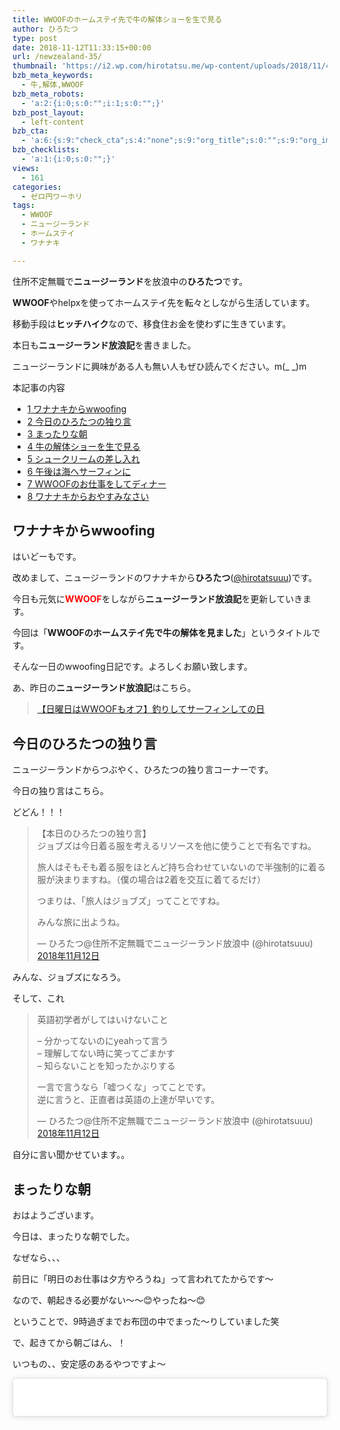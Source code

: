 ```yaml
---
title: WWOOFのホームステイ先で牛の解体ショーを生で見る
author: ひろたつ
type: post
date: 2018-11-12T11:33:15+00:00
url: /newzealand-35/
thumbnail: 'https://i2.wp.com/hirotatsu.me/wp-content/uploads/2018/11/48f9a1d960306012b3f81628e770e2b0.png?fit=304%2C171&ssl=1'
bzb_meta_keywords:
  - 牛,解体,WWOOF
bzb_meta_robots:
  - 'a:2:{i:0;s:0:"";i:1;s:0:"";}'
bzb_post_layout:
  - left-content
bzb_cta:
  - 'a:6:{s:9:"check_cta";s:4:"none";s:9:"org_title";s:0:"";s:9:"org_image";s:0:"";s:11:"org_content";s:0:"";s:15:"org_button_text";s:0:"";s:14:"org_button_url";s:0:"";}'
bzb_checklists:
  - 'a:1:{i:0;s:0:"";}'
views:
  - 161
categories:
  - ゼロ円ワーホリ
tags:
  - WWOOF
  - ニュージーランド
  - ホームステイ
  - ワナナキ

---
```

住所不定無職で**ニュージーランド**を放浪中の**ひろたつ**です。
  
**WWOOF**やhelpxを使ってホームステイ先を転々としながら生活しています。
  
移動手段は**ヒッチハイク**なので、移食住お金を使わずに生きています。
  
本日も**ニュージーランド放浪記**を書きました。
  
ニュージーランドに興味がある人も無い人もぜひ読んでください。m(_ _)m

<!--more-->

<div id="toc_container" class="toc_transparent no_bullets">
  <p class="toc_title">
    本記事の内容
  </p>
  
  <ul class="toc_list">
    <li>
      <a href="#wwoofing"><span class="toc_number toc_depth_1">1</span> ワナナキからwwoofing</a>
    </li>
    <li>
      <a href="#i"><span class="toc_number toc_depth_1">2</span> 今日のひろたつの独り言</a>
    </li>
    <li>
      <a href="#i-2"><span class="toc_number toc_depth_1">3</span> まったりな朝</a>
    </li>
    <li>
      <a href="#i-3"><span class="toc_number toc_depth_1">4</span> 牛の解体ショーを生で見る</a>
    </li>
    <li>
      <a href="#i-4"><span class="toc_number toc_depth_1">5</span> シュークリームの差し入れ</a>
    </li>
    <li>
      <a href="#i-5"><span class="toc_number toc_depth_1">6</span> 午後は海へサーフィンに</a>
    </li>
    <li>
      <a href="#WWOOF"><span class="toc_number toc_depth_1">7</span> WWOOFのお仕事をしてディナー</a>
    </li>
    <li>
      <a href="#i-6"><span class="toc_number toc_depth_1">8</span> ワナナキからおやすみなさい</a>
    </li>
  </ul>
</div>

## <span id="wwoofing">ワナナキからwwoofing</span>

はいどーもです。
  
改めまして、ニュージーランドのワナナキから**ひろたつ**</a>(<a href="https://twitter.com/hirotatsuuu" rel="noopener" target="_blank">@hirotatsuuu</a>)です。
  
今日も元気に<span style="color: red; font-weight: bold;">WWOOF</span>をしながら**ニュージーランド放浪記**を更新していきます。

今回は「**WWOOFのホームステイ先で牛の解体を見ました**」というタイトルです。

そんな一日のwwoofing日記です。よろしくお願い致します。

あ、昨日の**ニュージーランド放浪記**はこちら。

<blockquote class="wp-embedded-content" data-secret="HTVXQek6ZF">
  <p>
    <a href="https://hirotatsu.me/newzealand-34/">【日曜日はWWOOFもオフ】釣りしてサーフィンしての日</a>
  </p>
</blockquote>

<iframe class="wp-embedded-content" sandbox="allow-scripts" security="restricted" style="position: absolute; clip: rect(1px, 1px, 1px, 1px);" src="https://hirotatsu.me/newzealand-34/embed/#?secret=HTVXQek6ZF" data-secret="HTVXQek6ZF" width="500" height="282" title="&#8220;【日曜日はWWOOFもオフ】釣りしてサーフィンしての日&#8221; &#8212; 世界のひろたつから" frameborder="0" marginwidth="0" marginheight="0" scrolling="no"></iframe>

## <span id="i">今日のひろたつの独り言</span>

ニュージーランドからつぶやく、ひろたつの独り言コーナーです。

今日の独り言はこちら。

どどん！！！

<blockquote class="twitter-tweet" data-lang="ja">
  <p lang="ja" dir="ltr">
    【本日のひろたつの独り言】<br />ジョブズは今日着る服を考えるリソースを他に使うことで有名ですね。
  </p>
  
  <p>
    旅人はそもそも着る服をほとんど持ち合わせていないので半強制的に着る服が決まりますね。（僕の場合は2着を交互に着てるだけ）
  </p>
  
  <p>
    つまりは、「旅人はジョブズ」ってことですね。
  </p>
  
  <p>
    みんな旅に出ようね。
  </p>
  
  <p>
    &mdash; ひろたつ@住所不定無職でニュージーランド放浪中 (@hirotatsuuu) <a href="https://twitter.com/hirotatsuuu/status/1061782778889392129?ref_src=twsrc%5Etfw">2018年11月12日</a>
  </p>
</blockquote>



みんな、ジョブズになろう。

そして、これ

<blockquote class="twitter-tweet" data-lang="ja">
  <p lang="ja" dir="ltr">
    英語初学者がしてはいけないこと
  </p>
  
  <p>
    &#8211; 分かってないのにyeahって言う<br />&#8211; 理解してない時に笑ってごまかす<br />&#8211; 知らないことを知ったかぶりする
  </p>
  
  <p>
    一言で言うなら「嘘つくな」ってことです。<br />逆に言うと、正直者は英語の上達が早いです。
  </p>
  
  <p>
    &mdash; ひろたつ@住所不定無職でニュージーランド放浪中 (@hirotatsuuu) <a href="https://twitter.com/hirotatsuuu/status/1061867591206023168?ref_src=twsrc%5Etfw">2018年11月12日</a>
  </p>
</blockquote>



自分に言い聞かせています。。

## <span id="i-2">まったりな朝</span>

おはようございます。

今日は、まったりな朝でした。

なぜなら、、、

前日に「明日のお仕事は夕方やろうね」って言われてたからです〜

なので、朝起きる必要がない〜〜😊やったね〜😊

ということで、9時過ぎまでお布団の中でまった〜りしていました笑

で、起きてから朝ごはん、！

いつもの、、安定感のあるやつですよ〜

<blockquote class="instagram-media" data-instgrm-captioned data-instgrm-permalink="https://www.instagram.com/p/BqD0scgFzn4/?utm_source=ig_embed&utm_medium=loading" data-instgrm-version="12" style=" background:#FFF; border:0; border-radius:3px; box-shadow:0 0 1px 0 rgba(0,0,0,0.5),0 1px 10px 0 rgba(0,0,0,0.15); margin: 1px; max-width:540px; min-width:326px; padding:0; width:99.375%; width:-webkit-calc(100% - 2px); width:calc(100% - 2px);">
  <div style="padding:16px;">
    <a href="https://www.instagram.com/p/BqD0scgFzn4/?utm_source=ig_embed&utm_medium=loading" style=" background:#FFFFFF; line-height:0; padding:0 0; text-align:center; text-decoration:none; width:100%;" target="_blank" class="broken_link"> </p> 
    
    <div style=" display: flex; flex-direction: row; align-items: center;">
      <div style="background-color: #F4F4F4; border-radius: 50%; flex-grow: 0; height: 40px; margin-right: 14px; width: 40px;">
      </div>
      
      <div style="display: flex; flex-direction: column; flex-grow: 1; justify-content: center;">
        <div style=" background-color: #F4F4F4; border-radius: 4px; flex-grow: 0; height: 14px; margin-bottom: 6px; width: 100px;">
        </div>
        
        <div style=" background-color: #F4F4F4; border-radius: 4px; flex-grow: 0; height: 14px; width: 60px;">
        </div>
      </div>
    </div>
    
    <div style="padding: 19% 0;">
    </div>
    
    <div style="display:block; height:50px; margin:0 auto 12px; width:50px;">
      <svg width="50px" height="50px" viewBox="0 0 60 60" version="1.1" xmlns="https://www.w3.org/2000/svg" xmlns:xlink="https://www.w3.org/1999/xlink"><g stroke="none" stroke-width="1" fill="none" fill-rule="evenodd"><g transform="translate(-511.000000, -20.000000)" fill="#000000"><g><path d="M556.869,30.41 C554.814,30.41 553.148,32.076 553.148,34.131 C553.148,36.186 554.814,37.852 556.869,37.852 C558.924,37.852 560.59,36.186 560.59,34.131 C560.59,32.076 558.924,30.41 556.869,30.41 M541,60.657 C535.114,60.657 530.342,55.887 530.342,50 C530.342,44.114 535.114,39.342 541,39.342 C546.887,39.342 551.658,44.114 551.658,50 C551.658,55.887 546.887,60.657 541,60.657 M541,33.886 C532.1,33.886 524.886,41.1 524.886,50 C524.886,58.899 532.1,66.113 541,66.113 C549.9,66.113 557.115,58.899 557.115,50 C557.115,41.1 549.9,33.886 541,33.886 M565.378,62.101 C565.244,65.022 564.756,66.606 564.346,67.663 C563.803,69.06 563.154,70.057 562.106,71.106 C561.058,72.155 560.06,72.803 558.662,73.347 C557.607,73.757 556.021,74.244 553.102,74.378 C549.944,74.521 548.997,74.552 541,74.552 C533.003,74.552 532.056,74.521 528.898,74.378 C525.979,74.244 524.393,73.757 523.338,73.347 C521.94,72.803 520.942,72.155 519.894,71.106 C518.846,70.057 518.197,69.06 517.654,67.663 C517.244,66.606 516.755,65.022 516.623,62.101 C516.479,58.943 516.448,57.996 516.448,50 C516.448,42.003 516.479,41.056 516.623,37.899 C516.755,34.978 517.244,33.391 517.654,32.338 C518.197,30.938 518.846,29.942 519.894,28.894 C520.942,27.846 521.94,27.196 523.338,26.654 C524.393,26.244 525.979,25.756 528.898,25.623 C532.057,25.479 533.004,25.448 541,25.448 C548.997,25.448 549.943,25.479 553.102,25.623 C556.021,25.756 557.607,26.244 558.662,26.654 C560.06,27.196 561.058,27.846 562.106,28.894 C563.154,29.942 563.803,30.938 564.346,32.338 C564.756,33.391 565.244,34.978 565.378,37.899 C565.522,41.056 565.552,42.003 565.552,50 C565.552,57.996 565.522,58.943 565.378,62.101 M570.82,37.631 C570.674,34.438 570.167,32.258 569.425,30.349 C568.659,28.377 567.633,26.702 565.965,25.035 C564.297,23.368 562.623,22.342 560.652,21.575 C558.743,20.834 556.562,20.326 553.369,20.18 C550.169,20.033 549.148,20 541,20 C532.853,20 531.831,20.033 528.631,20.18 C525.438,20.326 523.257,20.834 521.349,21.575 C519.376,22.342 517.703,23.368 516.035,25.035 C514.368,26.702 513.342,28.377 512.574,30.349 C511.834,32.258 511.326,34.438 511.181,37.631 C511.035,40.831 511,41.851 511,50 C511,58.147 511.035,59.17 511.181,62.369 C511.326,65.562 511.834,67.743 512.574,69.651 C513.342,71.625 514.368,73.296 516.035,74.965 C517.703,76.634 519.376,77.658 521.349,78.425 C523.257,79.167 525.438,79.673 528.631,79.82 C531.831,79.965 532.853,80.001 541,80.001 C549.148,80.001 550.169,79.965 553.369,79.82 C556.562,79.673 558.743,79.167 560.652,78.425 C562.623,77.658 564.297,76.634 565.965,74.965 C567.633,73.296 568.659,71.625 569.425,69.651 C570.167,67.743 570.674,65.562 570.82,62.369 C570.966,59.17 571,58.147 571,50 C571,41.851 570.966,40.831 570.82,37.631"></path></g></g></g></svg>
    </div>
    
    <div style="padding-top: 8px;">
      <div style=" color:#3897f0; font-family:Arial,sans-serif; font-size:14px; font-style:normal; font-weight:550; line-height:18px;">
        View this post on Instagram
      </div>
    </div>
    
    <div style="padding: 12.5% 0;">
    </div>
    
    <div style="display: flex; flex-direction: row; margin-bottom: 14px; align-items: center;">
      <div>
        <div style="background-color: #F4F4F4; border-radius: 50%; height: 12.5px; width: 12.5px; transform: translateX(0px) translateY(7px);">
        </div>
        
        <div style="background-color: #F4F4F4; height: 12.5px; transform: rotate(-45deg) translateX(3px) translateY(1px); width: 12.5px; flex-grow: 0; margin-right: 14px; margin-left: 2px;">
        </div>
        
        <div style="background-color: #F4F4F4; border-radius: 50%; height: 12.5px; width: 12.5px; transform: translateX(9px) translateY(-18px);">
        </div>
      </div>
      
      <div style="margin-left: 8px;">
        <div style=" background-color: #F4F4F4; border-radius: 50%; flex-grow: 0; height: 20px; width: 20px;">
        </div>
        
        <div style=" width: 0; height: 0; border-top: 2px solid transparent; border-left: 6px solid #f4f4f4; border-bottom: 2px solid transparent; transform: translateX(16px) translateY(-4px) rotate(30deg)">
        </div>
      </div>
      
      <div style="margin-left: auto;">
        <div style=" width: 0px; border-top: 8px solid #F4F4F4; border-right: 8px solid transparent; transform: translateY(16px);">
        </div>
        
        <div style=" background-color: #F4F4F4; flex-grow: 0; height: 12px; width: 16px; transform: translateY(-4px);">
        </div>
        
        <div style=" width: 0; height: 0; border-top: 8px solid #F4F4F4; border-left: 8px solid transparent; transform: translateY(-4px) translateX(8px);">
        </div>
      </div>
    </div>
    
    <p>
      </a>
    </p>
    
    <p style=" margin:8px 0 0 0; padding:0 4px;">
      <a href="https://www.instagram.com/p/BqD0scgFzn4/?utm_source=ig_embed&utm_medium=loading" style=" color:#000; font-family:Arial,sans-serif; font-size:14px; font-style:normal; font-weight:normal; line-height:17px; text-decoration:none; word-wrap:break-word;" target="_blank" class="broken_link">朝ごはんね。 シリアルね。 今日のヨーグルトはマンゴー味やった！写真では伝わらないよね😅 #ニュージーランド料理 #ニュージーランドご飯 #ニュージーランド食べ物 #ご飯 #ご飯記録 #ご飯中 #ご飯日記 #食べ物 #食べ物記録 #食べ物日記 #食べ物グラム #美味しい #美味しいもの #美味しい料理 #料理記録 #料理写真 #料理は愛情 #料理日記 #食べ物好きと繋がりたい #ご飯好きと繋がりたい#料理好きと繋がりたい #foodlovers #foodoftheday #yummy #yummyfood #delicious #foodpic #foodphotography #foodgasm #foodblog</a>
    </p>
    
    <p style=" color:#c9c8cd; font-family:Arial,sans-serif; font-size:14px; line-height:17px; margin-bottom:0; margin-top:8px; overflow:hidden; padding:8px 0 7px; text-align:center; text-overflow:ellipsis; white-space:nowrap;">
      <a href="https://www.instagram.com/hirotatsuuuu/?utm_source=ig_embed&utm_medium=loading" style=" color:#c9c8cd; font-family:Arial,sans-serif; font-size:14px; font-style:normal; font-weight:normal; line-height:17px;" target="_blank"> 世界のひろたつから</a>さん(@hirotatsuuuu)がシェアした投稿 &#8211; <time style=" font-family:Arial,sans-serif; font-size:14px; line-height:17px;" datetime="2018-11-12T00:12:58+00:00">2018年11月月11日午後4時12分PST</time>
    </p></div> </blockquote> 
    
    <p>
    </p>
    
    <p>
      はい！シリアル！！来ましたね〜！！！
    </p>
    
    <p>
      で、12時近くまでツイッターに籠もっていました笑<br /> 最近、、ツイ廃なんですよ〜笑
    </p>
    
    <h2>
      <span id="i-3">牛の解体ショーを生で見る</span>
    </h2>
    
    <p>
      そして、12時過ぎから、、お待ちかねの、、、
    </p>
    
    <p>
      牛の解体ショー！！！
    </p>
    
    <p>
      いや〜これは、、壮絶な経験だったｗｗｗ
    </p>
    
    <p>
      本当に、、絶対に普通に東京住んでたら得られない経験。。
    </p>
    
    <blockquote class="instagram-media" data-instgrm-captioned data-instgrm-permalink="https://www.instagram.com/p/BqD4iQHlbHS/?utm_source=ig_embed&utm_medium=loading" data-instgrm-version="12" style=" background:#FFF; border:0; border-radius:3px; box-shadow:0 0 1px 0 rgba(0,0,0,0.5),0 1px 10px 0 rgba(0,0,0,0.15); margin: 1px; max-width:540px; min-width:326px; padding:0; width:99.375%; width:-webkit-calc(100% - 2px); width:calc(100% - 2px);">
      <div style="padding:16px;">
        <a href="https://www.instagram.com/p/BqD4iQHlbHS/?utm_source=ig_embed&utm_medium=loading" style=" background:#FFFFFF; line-height:0; padding:0 0; text-align:center; text-decoration:none; width:100%;" target="_blank"> </p> 
        
        <div style=" display: flex; flex-direction: row; align-items: center;">
          <div style="background-color: #F4F4F4; border-radius: 50%; flex-grow: 0; height: 40px; margin-right: 14px; width: 40px;">
          </div>
          
          <div style="display: flex; flex-direction: column; flex-grow: 1; justify-content: center;">
            <div style=" background-color: #F4F4F4; border-radius: 4px; flex-grow: 0; height: 14px; margin-bottom: 6px; width: 100px;">
            </div>
            
            <div style=" background-color: #F4F4F4; border-radius: 4px; flex-grow: 0; height: 14px; width: 60px;">
            </div>
          </div>
        </div>
        
        <div style="padding: 19% 0;">
        </div>
        
        <div style="display:block; height:50px; margin:0 auto 12px; width:50px;">
          <svg width="50px" height="50px" viewBox="0 0 60 60" version="1.1" xmlns="https://www.w3.org/2000/svg" xmlns:xlink="https://www.w3.org/1999/xlink"><g stroke="none" stroke-width="1" fill="none" fill-rule="evenodd"><g transform="translate(-511.000000, -20.000000)" fill="#000000"><g><path d="M556.869,30.41 C554.814,30.41 553.148,32.076 553.148,34.131 C553.148,36.186 554.814,37.852 556.869,37.852 C558.924,37.852 560.59,36.186 560.59,34.131 C560.59,32.076 558.924,30.41 556.869,30.41 M541,60.657 C535.114,60.657 530.342,55.887 530.342,50 C530.342,44.114 535.114,39.342 541,39.342 C546.887,39.342 551.658,44.114 551.658,50 C551.658,55.887 546.887,60.657 541,60.657 M541,33.886 C532.1,33.886 524.886,41.1 524.886,50 C524.886,58.899 532.1,66.113 541,66.113 C549.9,66.113 557.115,58.899 557.115,50 C557.115,41.1 549.9,33.886 541,33.886 M565.378,62.101 C565.244,65.022 564.756,66.606 564.346,67.663 C563.803,69.06 563.154,70.057 562.106,71.106 C561.058,72.155 560.06,72.803 558.662,73.347 C557.607,73.757 556.021,74.244 553.102,74.378 C549.944,74.521 548.997,74.552 541,74.552 C533.003,74.552 532.056,74.521 528.898,74.378 C525.979,74.244 524.393,73.757 523.338,73.347 C521.94,72.803 520.942,72.155 519.894,71.106 C518.846,70.057 518.197,69.06 517.654,67.663 C517.244,66.606 516.755,65.022 516.623,62.101 C516.479,58.943 516.448,57.996 516.448,50 C516.448,42.003 516.479,41.056 516.623,37.899 C516.755,34.978 517.244,33.391 517.654,32.338 C518.197,30.938 518.846,29.942 519.894,28.894 C520.942,27.846 521.94,27.196 523.338,26.654 C524.393,26.244 525.979,25.756 528.898,25.623 C532.057,25.479 533.004,25.448 541,25.448 C548.997,25.448 549.943,25.479 553.102,25.623 C556.021,25.756 557.607,26.244 558.662,26.654 C560.06,27.196 561.058,27.846 562.106,28.894 C563.154,29.942 563.803,30.938 564.346,32.338 C564.756,33.391 565.244,34.978 565.378,37.899 C565.522,41.056 565.552,42.003 565.552,50 C565.552,57.996 565.522,58.943 565.378,62.101 M570.82,37.631 C570.674,34.438 570.167,32.258 569.425,30.349 C568.659,28.377 567.633,26.702 565.965,25.035 C564.297,23.368 562.623,22.342 560.652,21.575 C558.743,20.834 556.562,20.326 553.369,20.18 C550.169,20.033 549.148,20 541,20 C532.853,20 531.831,20.033 528.631,20.18 C525.438,20.326 523.257,20.834 521.349,21.575 C519.376,22.342 517.703,23.368 516.035,25.035 C514.368,26.702 513.342,28.377 512.574,30.349 C511.834,32.258 511.326,34.438 511.181,37.631 C511.035,40.831 511,41.851 511,50 C511,58.147 511.035,59.17 511.181,62.369 C511.326,65.562 511.834,67.743 512.574,69.651 C513.342,71.625 514.368,73.296 516.035,74.965 C517.703,76.634 519.376,77.658 521.349,78.425 C523.257,79.167 525.438,79.673 528.631,79.82 C531.831,79.965 532.853,80.001 541,80.001 C549.148,80.001 550.169,79.965 553.369,79.82 C556.562,79.673 558.743,79.167 560.652,78.425 C562.623,77.658 564.297,76.634 565.965,74.965 C567.633,73.296 568.659,71.625 569.425,69.651 C570.167,67.743 570.674,65.562 570.82,62.369 C570.966,59.17 571,58.147 571,50 C571,41.851 570.966,40.831 570.82,37.631"></path></g></g></g></svg>
        </div>
        
        <div style="padding-top: 8px;">
          <div style=" color:#3897f0; font-family:Arial,sans-serif; font-size:14px; font-style:normal; font-weight:550; line-height:18px;">
            View this post on Instagram
          </div>
        </div>
        
        <div style="padding: 12.5% 0;">
        </div>
        
        <div style="display: flex; flex-direction: row; margin-bottom: 14px; align-items: center;">
          <div>
            <div style="background-color: #F4F4F4; border-radius: 50%; height: 12.5px; width: 12.5px; transform: translateX(0px) translateY(7px);">
            </div>
            
            <div style="background-color: #F4F4F4; height: 12.5px; transform: rotate(-45deg) translateX(3px) translateY(1px); width: 12.5px; flex-grow: 0; margin-right: 14px; margin-left: 2px;">
            </div>
            
            <div style="background-color: #F4F4F4; border-radius: 50%; height: 12.5px; width: 12.5px; transform: translateX(9px) translateY(-18px);">
            </div>
          </div>
          
          <div style="margin-left: 8px;">
            <div style=" background-color: #F4F4F4; border-radius: 50%; flex-grow: 0; height: 20px; width: 20px;">
            </div>
            
            <div style=" width: 0; height: 0; border-top: 2px solid transparent; border-left: 6px solid #f4f4f4; border-bottom: 2px solid transparent; transform: translateX(16px) translateY(-4px) rotate(30deg)">
            </div>
          </div>
          
          <div style="margin-left: auto;">
            <div style=" width: 0px; border-top: 8px solid #F4F4F4; border-right: 8px solid transparent; transform: translateY(16px);">
            </div>
            
            <div style=" background-color: #F4F4F4; flex-grow: 0; height: 12px; width: 16px; transform: translateY(-4px);">
            </div>
            
            <div style=" width: 0; height: 0; border-top: 8px solid #F4F4F4; border-left: 8px solid transparent; transform: translateY(-4px) translateX(8px);">
            </div>
          </div>
        </div>
        
        <p>
          </a>
        </p>
        
        <p style=" margin:8px 0 0 0; padding:0 4px;">
          <a href="https://www.instagram.com/p/BqD4iQHlbHS/?utm_source=ig_embed&utm_medium=loading" style=" color:#000; font-family:Arial,sans-serif; font-size:14px; font-style:normal; font-weight:normal; line-height:17px; text-decoration:none; word-wrap:break-word;" target="_blank">今日のホストファザーはいつもとひと味違いました😎 #newzealand #ニュージーランド滞在 #ニュージーランド生活 #ニュージーランドの部屋 #ニュージーランド旅 #ニュージーランド旅行 #ニュージーランド移住 #ニュージーランドライフ #ニュージーランドから #ニュージーランド在住 #ニュージーランドワーホリ #ニュージーランドワーキングホリデー #ワーホリ中 #ワーホリニュージーランド #ワーホリ日記 #インスタ日記 #旅好きさんと繋がりたい #ニュージーランド放浪 #放浪 #wwoof #wwoofing #wwoofnz #wwooflife #wwoofingnz #wwooferlife #wwoofer #helpx #helpxnz #helpxlife #newzealandholidays</a>
        </p>
        
        <p style=" color:#c9c8cd; font-family:Arial,sans-serif; font-size:14px; line-height:17px; margin-bottom:0; margin-top:8px; overflow:hidden; padding:8px 0 7px; text-align:center; text-overflow:ellipsis; white-space:nowrap;">
          <a href="https://www.instagram.com/hirotatsuuuu/?utm_source=ig_embed&utm_medium=loading" style=" color:#c9c8cd; font-family:Arial,sans-serif; font-size:14px; font-style:normal; font-weight:normal; line-height:17px;" target="_blank"> 世界のひろたつから</a>さん(@hirotatsuuuu)がシェアした投稿 &#8211; <time style=" font-family:Arial,sans-serif; font-size:14px; line-height:17px;" datetime="2018-11-12T00:46:32+00:00">2018年11月月11日午後4時46分PST</time>
        </p></div> </blockquote> 
        
        <p>
        </p>
        
        <p>
          ホストファザーが銃で牛を撃ち殺して、、
        </p>
        
        <blockquote class="instagram-media" data-instgrm-captioned data-instgrm-permalink="https://www.instagram.com/p/BqE1VQal0v5/?utm_source=ig_embed&utm_medium=loading" data-instgrm-version="12" style=" background:#FFF; border:0; border-radius:3px; box-shadow:0 0 1px 0 rgba(0,0,0,0.5),0 1px 10px 0 rgba(0,0,0,0.15); margin: 1px; max-width:540px; min-width:326px; padding:0; width:99.375%; width:-webkit-calc(100% - 2px); width:calc(100% - 2px);">
          <div style="padding:16px;">
            <a href="https://www.instagram.com/p/BqE1VQal0v5/?utm_source=ig_embed&utm_medium=loading" style=" background:#FFFFFF; line-height:0; padding:0 0; text-align:center; text-decoration:none; width:100%;" target="_blank"> </p> 
            
            <div style=" display: flex; flex-direction: row; align-items: center;">
              <div style="background-color: #F4F4F4; border-radius: 50%; flex-grow: 0; height: 40px; margin-right: 14px; width: 40px;">
              </div>
              
              <div style="display: flex; flex-direction: column; flex-grow: 1; justify-content: center;">
                <div style=" background-color: #F4F4F4; border-radius: 4px; flex-grow: 0; height: 14px; margin-bottom: 6px; width: 100px;">
                </div>
                
                <div style=" background-color: #F4F4F4; border-radius: 4px; flex-grow: 0; height: 14px; width: 60px;">
                </div>
              </div>
            </div>
            
            <div style="padding: 19% 0;">
            </div>
            
            <div style="display:block; height:50px; margin:0 auto 12px; width:50px;">
              <svg width="50px" height="50px" viewBox="0 0 60 60" version="1.1" xmlns="https://www.w3.org/2000/svg" xmlns:xlink="https://www.w3.org/1999/xlink"><g stroke="none" stroke-width="1" fill="none" fill-rule="evenodd"><g transform="translate(-511.000000, -20.000000)" fill="#000000"><g><path d="M556.869,30.41 C554.814,30.41 553.148,32.076 553.148,34.131 C553.148,36.186 554.814,37.852 556.869,37.852 C558.924,37.852 560.59,36.186 560.59,34.131 C560.59,32.076 558.924,30.41 556.869,30.41 M541,60.657 C535.114,60.657 530.342,55.887 530.342,50 C530.342,44.114 535.114,39.342 541,39.342 C546.887,39.342 551.658,44.114 551.658,50 C551.658,55.887 546.887,60.657 541,60.657 M541,33.886 C532.1,33.886 524.886,41.1 524.886,50 C524.886,58.899 532.1,66.113 541,66.113 C549.9,66.113 557.115,58.899 557.115,50 C557.115,41.1 549.9,33.886 541,33.886 M565.378,62.101 C565.244,65.022 564.756,66.606 564.346,67.663 C563.803,69.06 563.154,70.057 562.106,71.106 C561.058,72.155 560.06,72.803 558.662,73.347 C557.607,73.757 556.021,74.244 553.102,74.378 C549.944,74.521 548.997,74.552 541,74.552 C533.003,74.552 532.056,74.521 528.898,74.378 C525.979,74.244 524.393,73.757 523.338,73.347 C521.94,72.803 520.942,72.155 519.894,71.106 C518.846,70.057 518.197,69.06 517.654,67.663 C517.244,66.606 516.755,65.022 516.623,62.101 C516.479,58.943 516.448,57.996 516.448,50 C516.448,42.003 516.479,41.056 516.623,37.899 C516.755,34.978 517.244,33.391 517.654,32.338 C518.197,30.938 518.846,29.942 519.894,28.894 C520.942,27.846 521.94,27.196 523.338,26.654 C524.393,26.244 525.979,25.756 528.898,25.623 C532.057,25.479 533.004,25.448 541,25.448 C548.997,25.448 549.943,25.479 553.102,25.623 C556.021,25.756 557.607,26.244 558.662,26.654 C560.06,27.196 561.058,27.846 562.106,28.894 C563.154,29.942 563.803,30.938 564.346,32.338 C564.756,33.391 565.244,34.978 565.378,37.899 C565.522,41.056 565.552,42.003 565.552,50 C565.552,57.996 565.522,58.943 565.378,62.101 M570.82,37.631 C570.674,34.438 570.167,32.258 569.425,30.349 C568.659,28.377 567.633,26.702 565.965,25.035 C564.297,23.368 562.623,22.342 560.652,21.575 C558.743,20.834 556.562,20.326 553.369,20.18 C550.169,20.033 549.148,20 541,20 C532.853,20 531.831,20.033 528.631,20.18 C525.438,20.326 523.257,20.834 521.349,21.575 C519.376,22.342 517.703,23.368 516.035,25.035 C514.368,26.702 513.342,28.377 512.574,30.349 C511.834,32.258 511.326,34.438 511.181,37.631 C511.035,40.831 511,41.851 511,50 C511,58.147 511.035,59.17 511.181,62.369 C511.326,65.562 511.834,67.743 512.574,69.651 C513.342,71.625 514.368,73.296 516.035,74.965 C517.703,76.634 519.376,77.658 521.349,78.425 C523.257,79.167 525.438,79.673 528.631,79.82 C531.831,79.965 532.853,80.001 541,80.001 C549.148,80.001 550.169,79.965 553.369,79.82 C556.562,79.673 558.743,79.167 560.652,78.425 C562.623,77.658 564.297,76.634 565.965,74.965 C567.633,73.296 568.659,71.625 569.425,69.651 C570.167,67.743 570.674,65.562 570.82,62.369 C570.966,59.17 571,58.147 571,50 C571,41.851 570.966,40.831 570.82,37.631"></path></g></g></g></svg>
            </div>
            
            <div style="padding-top: 8px;">
              <div style=" color:#3897f0; font-family:Arial,sans-serif; font-size:14px; font-style:normal; font-weight:550; line-height:18px;">
                View this post on Instagram
              </div>
            </div>
            
            <div style="padding: 12.5% 0;">
            </div>
            
            <div style="display: flex; flex-direction: row; margin-bottom: 14px; align-items: center;">
              <div>
                <div style="background-color: #F4F4F4; border-radius: 50%; height: 12.5px; width: 12.5px; transform: translateX(0px) translateY(7px);">
                </div>
                
                <div style="background-color: #F4F4F4; height: 12.5px; transform: rotate(-45deg) translateX(3px) translateY(1px); width: 12.5px; flex-grow: 0; margin-right: 14px; margin-left: 2px;">
                </div>
                
                <div style="background-color: #F4F4F4; border-radius: 50%; height: 12.5px; width: 12.5px; transform: translateX(9px) translateY(-18px);">
                </div>
              </div>
              
              <div style="margin-left: 8px;">
                <div style=" background-color: #F4F4F4; border-radius: 50%; flex-grow: 0; height: 20px; width: 20px;">
                </div>
                
                <div style=" width: 0; height: 0; border-top: 2px solid transparent; border-left: 6px solid #f4f4f4; border-bottom: 2px solid transparent; transform: translateX(16px) translateY(-4px) rotate(30deg)">
                </div>
              </div>
              
              <div style="margin-left: auto;">
                <div style=" width: 0px; border-top: 8px solid #F4F4F4; border-right: 8px solid transparent; transform: translateY(16px);">
                </div>
                
                <div style=" background-color: #F4F4F4; flex-grow: 0; height: 12px; width: 16px; transform: translateY(-4px);">
                </div>
                
                <div style=" width: 0; height: 0; border-top: 8px solid #F4F4F4; border-left: 8px solid transparent; transform: translateY(-4px) translateX(8px);">
                </div>
              </div>
            </div>
            
            <p>
              </a>
            </p>
            
            <p style=" margin:8px 0 0 0; padding:0 4px;">
              <a href="https://www.instagram.com/p/BqE1VQal0v5/?utm_source=ig_embed&utm_medium=loading" style=" color:#000; font-family:Arial,sans-serif; font-size:14px; font-style:normal; font-weight:normal; line-height:17px; text-decoration:none; word-wrap:break-word;" target="_blank">今日はWWOOFのホームステイ先で牛の解体を見ました。 投稿するか迷いましたがリアルをお伝えしたいのでシェアします。 #牛 #ニュージーランド滞在 #ニュージーランド生活 #ニュージーランドの部屋 #ニュージーランド旅 #ニュージーランド旅行 #ニュージーランド移住 #ニュージーランドライフ #ニュージーランドから #ニュージーランド在住 #ニュージーランドワーホリ #ニュージーランドワーキングホリデー #ワーホリ中 #ワーホリニュージーランド #ワーホリ日記 #インスタ日記 #旅好きさんと繋がりたい #ニュージーランド放浪 #放浪 #wwoof #wwoofing #wwoofnz #wwooflife #wwoofingnz #wwooferlife #wwoofer #helpx #helpxnz #helpxlife #cow</a>
            </p>
            
            <p style=" color:#c9c8cd; font-family:Arial,sans-serif; font-size:14px; line-height:17px; margin-bottom:0; margin-top:8px; overflow:hidden; padding:8px 0 7px; text-align:center; text-overflow:ellipsis; white-space:nowrap;">
              <a href="https://www.instagram.com/hirotatsuuuu/?utm_source=ig_embed&utm_medium=loading" style=" color:#c9c8cd; font-family:Arial,sans-serif; font-size:14px; font-style:normal; font-weight:normal; line-height:17px;" target="_blank"> 世界のひろたつから</a>さん(@hirotatsuuuu)がシェアした投稿 &#8211; <time style=" font-family:Arial,sans-serif; font-size:14px; line-height:17px;" datetime="2018-11-12T09:37:47+00:00">2018年11月月12日午前1時37分PST</time>
            </p></div> </blockquote> 
            
            <p>
            </p>
            
            <p>
              解体、！
            </p>
            
            <p>
              流れは以下の通りでした。
            </p>
            
            <p>
              ①銃で撃ち殺す<br /> ②頭と脚を切り落とす<br /> ③皮をすべて剥ぐ<br /> ④臓器を取り出す<br /> ⑤無駄な部分を削ぎ落とす<br /> ⑥真っ二つして吊るす
            </p>
            
            <p>
              とても良い経験だった。<br /> 僕らがいつも普通に食べている「牛」がどのように死んでどのように切られているのかを知れた。
            </p>
            
            <p>
              今後牛を食べる時は、いつのこの絵が浮かぶんだろうな〜笑
            </p>
            
            <h2>
              <span id="i-4">シュークリームの差し入れ</span>
            </h2>
            
            <p>
              牛の解体ショーを見て、家に戻ると、、
            </p>
            
            <p>
              なんと、！
            </p>
            
            <p>
              ホストマザーが僕の大好きなシュークリームを買ってきてくれた！！！！
            </p>
            
            <p>
              も〜〜〜大好きや〜〜〜
            </p>
            
            <blockquote class="instagram-media" data-instgrm-captioned data-instgrm-permalink="https://www.instagram.com/p/BqD01tKlmS9/?utm_source=ig_embed&utm_medium=loading" data-instgrm-version="12" style=" background:#FFF; border:0; border-radius:3px; box-shadow:0 0 1px 0 rgba(0,0,0,0.5),0 1px 10px 0 rgba(0,0,0,0.15); margin: 1px; max-width:540px; min-width:326px; padding:0; width:99.375%; width:-webkit-calc(100% - 2px); width:calc(100% - 2px);">
              <div style="padding:16px;">
                <a href="https://www.instagram.com/p/BqD01tKlmS9/?utm_source=ig_embed&utm_medium=loading" style=" background:#FFFFFF; line-height:0; padding:0 0; text-align:center; text-decoration:none; width:100%;" target="_blank" class="broken_link"> </p> 
                
                <div style=" display: flex; flex-direction: row; align-items: center;">
                  <div style="background-color: #F4F4F4; border-radius: 50%; flex-grow: 0; height: 40px; margin-right: 14px; width: 40px;">
                  </div>
                  
                  <div style="display: flex; flex-direction: column; flex-grow: 1; justify-content: center;">
                    <div style=" background-color: #F4F4F4; border-radius: 4px; flex-grow: 0; height: 14px; margin-bottom: 6px; width: 100px;">
                    </div>
                    
                    <div style=" background-color: #F4F4F4; border-radius: 4px; flex-grow: 0; height: 14px; width: 60px;">
                    </div>
                  </div>
                </div>
                
                <div style="padding: 19% 0;">
                </div>
                
                <div style="display:block; height:50px; margin:0 auto 12px; width:50px;">
                  <svg width="50px" height="50px" viewBox="0 0 60 60" version="1.1" xmlns="https://www.w3.org/2000/svg" xmlns:xlink="https://www.w3.org/1999/xlink"><g stroke="none" stroke-width="1" fill="none" fill-rule="evenodd"><g transform="translate(-511.000000, -20.000000)" fill="#000000"><g><path d="M556.869,30.41 C554.814,30.41 553.148,32.076 553.148,34.131 C553.148,36.186 554.814,37.852 556.869,37.852 C558.924,37.852 560.59,36.186 560.59,34.131 C560.59,32.076 558.924,30.41 556.869,30.41 M541,60.657 C535.114,60.657 530.342,55.887 530.342,50 C530.342,44.114 535.114,39.342 541,39.342 C546.887,39.342 551.658,44.114 551.658,50 C551.658,55.887 546.887,60.657 541,60.657 M541,33.886 C532.1,33.886 524.886,41.1 524.886,50 C524.886,58.899 532.1,66.113 541,66.113 C549.9,66.113 557.115,58.899 557.115,50 C557.115,41.1 549.9,33.886 541,33.886 M565.378,62.101 C565.244,65.022 564.756,66.606 564.346,67.663 C563.803,69.06 563.154,70.057 562.106,71.106 C561.058,72.155 560.06,72.803 558.662,73.347 C557.607,73.757 556.021,74.244 553.102,74.378 C549.944,74.521 548.997,74.552 541,74.552 C533.003,74.552 532.056,74.521 528.898,74.378 C525.979,74.244 524.393,73.757 523.338,73.347 C521.94,72.803 520.942,72.155 519.894,71.106 C518.846,70.057 518.197,69.06 517.654,67.663 C517.244,66.606 516.755,65.022 516.623,62.101 C516.479,58.943 516.448,57.996 516.448,50 C516.448,42.003 516.479,41.056 516.623,37.899 C516.755,34.978 517.244,33.391 517.654,32.338 C518.197,30.938 518.846,29.942 519.894,28.894 C520.942,27.846 521.94,27.196 523.338,26.654 C524.393,26.244 525.979,25.756 528.898,25.623 C532.057,25.479 533.004,25.448 541,25.448 C548.997,25.448 549.943,25.479 553.102,25.623 C556.021,25.756 557.607,26.244 558.662,26.654 C560.06,27.196 561.058,27.846 562.106,28.894 C563.154,29.942 563.803,30.938 564.346,32.338 C564.756,33.391 565.244,34.978 565.378,37.899 C565.522,41.056 565.552,42.003 565.552,50 C565.552,57.996 565.522,58.943 565.378,62.101 M570.82,37.631 C570.674,34.438 570.167,32.258 569.425,30.349 C568.659,28.377 567.633,26.702 565.965,25.035 C564.297,23.368 562.623,22.342 560.652,21.575 C558.743,20.834 556.562,20.326 553.369,20.18 C550.169,20.033 549.148,20 541,20 C532.853,20 531.831,20.033 528.631,20.18 C525.438,20.326 523.257,20.834 521.349,21.575 C519.376,22.342 517.703,23.368 516.035,25.035 C514.368,26.702 513.342,28.377 512.574,30.349 C511.834,32.258 511.326,34.438 511.181,37.631 C511.035,40.831 511,41.851 511,50 C511,58.147 511.035,59.17 511.181,62.369 C511.326,65.562 511.834,67.743 512.574,69.651 C513.342,71.625 514.368,73.296 516.035,74.965 C517.703,76.634 519.376,77.658 521.349,78.425 C523.257,79.167 525.438,79.673 528.631,79.82 C531.831,79.965 532.853,80.001 541,80.001 C549.148,80.001 550.169,79.965 553.369,79.82 C556.562,79.673 558.743,79.167 560.652,78.425 C562.623,77.658 564.297,76.634 565.965,74.965 C567.633,73.296 568.659,71.625 569.425,69.651 C570.167,67.743 570.674,65.562 570.82,62.369 C570.966,59.17 571,58.147 571,50 C571,41.851 570.966,40.831 570.82,37.631"></path></g></g></g></svg>
                </div>
                
                <div style="padding-top: 8px;">
                  <div style=" color:#3897f0; font-family:Arial,sans-serif; font-size:14px; font-style:normal; font-weight:550; line-height:18px;">
                    View this post on Instagram
                  </div>
                </div>
                
                <div style="padding: 12.5% 0;">
                </div>
                
                <div style="display: flex; flex-direction: row; margin-bottom: 14px; align-items: center;">
                  <div>
                    <div style="background-color: #F4F4F4; border-radius: 50%; height: 12.5px; width: 12.5px; transform: translateX(0px) translateY(7px);">
                    </div>
                    
                    <div style="background-color: #F4F4F4; height: 12.5px; transform: rotate(-45deg) translateX(3px) translateY(1px); width: 12.5px; flex-grow: 0; margin-right: 14px; margin-left: 2px;">
                    </div>
                    
                    <div style="background-color: #F4F4F4; border-radius: 50%; height: 12.5px; width: 12.5px; transform: translateX(9px) translateY(-18px);">
                    </div>
                  </div>
                  
                  <div style="margin-left: 8px;">
                    <div style=" background-color: #F4F4F4; border-radius: 50%; flex-grow: 0; height: 20px; width: 20px;">
                    </div>
                    
                    <div style=" width: 0; height: 0; border-top: 2px solid transparent; border-left: 6px solid #f4f4f4; border-bottom: 2px solid transparent; transform: translateX(16px) translateY(-4px) rotate(30deg)">
                    </div>
                  </div>
                  
                  <div style="margin-left: auto;">
                    <div style=" width: 0px; border-top: 8px solid #F4F4F4; border-right: 8px solid transparent; transform: translateY(16px);">
                    </div>
                    
                    <div style=" background-color: #F4F4F4; flex-grow: 0; height: 12px; width: 16px; transform: translateY(-4px);">
                    </div>
                    
                    <div style=" width: 0; height: 0; border-top: 8px solid #F4F4F4; border-left: 8px solid transparent; transform: translateY(-4px) translateX(8px);">
                    </div>
                  </div>
                </div>
                
                <p>
                  </a>
                </p>
                
                <p style=" margin:8px 0 0 0; padding:0 4px;">
                  <a href="https://www.instagram.com/p/BqD01tKlmS9/?utm_source=ig_embed&utm_medium=loading" style=" color:#000; font-family:Arial,sans-serif; font-size:14px; font-style:normal; font-weight:normal; line-height:17px; text-decoration:none; word-wrap:break-word;" target="_blank" class="broken_link">ホストマザーからの差し入れ！！！ 甘いもの好きって伝えてあるから、買ってきてくれたらしい！！！😍😍😍 も〜ありがとっ！！😚😚 #ニュージーランド料理 #ニュージーランドご飯 #ニュージーランド食べ物 #ご飯 #ご飯記録 #ご飯中 #ご飯日記 #食べ物 #食べ物記録 #食べ物日記 #食べ物グラム #美味しい #美味しいもの #美味しい料理 #料理記録 #料理写真 #料理は愛情 #料理日記 #食べ物好きと繋がりたい #ご飯好きと繋がりたい#料理好きと繋がりたい #foodlovers #foodoftheday #yummy #yummyfood #delicious #foodpic #foodphotography #foodgasm #foodblog</a>
                </p>
                
                <p style=" color:#c9c8cd; font-family:Arial,sans-serif; font-size:14px; line-height:17px; margin-bottom:0; margin-top:8px; overflow:hidden; padding:8px 0 7px; text-align:center; text-overflow:ellipsis; white-space:nowrap;">
                  <a href="https://www.instagram.com/hirotatsuuuu/?utm_source=ig_embed&utm_medium=loading" style=" color:#c9c8cd; font-family:Arial,sans-serif; font-size:14px; font-style:normal; font-weight:normal; line-height:17px;" target="_blank"> 世界のひろたつから</a>さん(@hirotatsuuuu)がシェアした投稿 &#8211; <time style=" font-family:Arial,sans-serif; font-size:14px; line-height:17px;" datetime="2018-11-12T00:14:14+00:00">2018年11月月11日午後4時14分PST</time>
                </p></div> </blockquote> 
                
                <p>
                </p>
                
                <p>
                  僕は、ホームステイが始まってすぐに「甘党です」「甘いの大好きです」「カップティーには砂糖多めで」ということを伝えていたので、甘い物が好きということはホストマザーは知っていたんですね。<br /> だから買ってきてくれた。何が言いたいかと言うと、自分の事はしっかり伝えましょう。そうすると、なにかいいことがあるかもよ？笑
                </p>
                
                <p>
                  で、ランチ、！
                </p>
                
                <blockquote class="instagram-media" data-instgrm-captioned data-instgrm-permalink="https://www.instagram.com/p/BqD4cDfFb0R/?utm_source=ig_embed&utm_medium=loading" data-instgrm-version="12" style=" background:#FFF; border:0; border-radius:3px; box-shadow:0 0 1px 0 rgba(0,0,0,0.5),0 1px 10px 0 rgba(0,0,0,0.15); margin: 1px; max-width:540px; min-width:326px; padding:0; width:99.375%; width:-webkit-calc(100% - 2px); width:calc(100% - 2px);">
                  <div style="padding:16px;">
                    <a href="https://www.instagram.com/p/BqD4cDfFb0R/?utm_source=ig_embed&utm_medium=loading" style=" background:#FFFFFF; line-height:0; padding:0 0; text-align:center; text-decoration:none; width:100%;" target="_blank" class="broken_link"> </p> 
                    
                    <div style=" display: flex; flex-direction: row; align-items: center;">
                      <div style="background-color: #F4F4F4; border-radius: 50%; flex-grow: 0; height: 40px; margin-right: 14px; width: 40px;">
                      </div>
                      
                      <div style="display: flex; flex-direction: column; flex-grow: 1; justify-content: center;">
                        <div style=" background-color: #F4F4F4; border-radius: 4px; flex-grow: 0; height: 14px; margin-bottom: 6px; width: 100px;">
                        </div>
                        
                        <div style=" background-color: #F4F4F4; border-radius: 4px; flex-grow: 0; height: 14px; width: 60px;">
                        </div>
                      </div>
                    </div>
                    
                    <div style="padding: 19% 0;">
                    </div>
                    
                    <div style="display:block; height:50px; margin:0 auto 12px; width:50px;">
                      <svg width="50px" height="50px" viewBox="0 0 60 60" version="1.1" xmlns="https://www.w3.org/2000/svg" xmlns:xlink="https://www.w3.org/1999/xlink"><g stroke="none" stroke-width="1" fill="none" fill-rule="evenodd"><g transform="translate(-511.000000, -20.000000)" fill="#000000"><g><path d="M556.869,30.41 C554.814,30.41 553.148,32.076 553.148,34.131 C553.148,36.186 554.814,37.852 556.869,37.852 C558.924,37.852 560.59,36.186 560.59,34.131 C560.59,32.076 558.924,30.41 556.869,30.41 M541,60.657 C535.114,60.657 530.342,55.887 530.342,50 C530.342,44.114 535.114,39.342 541,39.342 C546.887,39.342 551.658,44.114 551.658,50 C551.658,55.887 546.887,60.657 541,60.657 M541,33.886 C532.1,33.886 524.886,41.1 524.886,50 C524.886,58.899 532.1,66.113 541,66.113 C549.9,66.113 557.115,58.899 557.115,50 C557.115,41.1 549.9,33.886 541,33.886 M565.378,62.101 C565.244,65.022 564.756,66.606 564.346,67.663 C563.803,69.06 563.154,70.057 562.106,71.106 C561.058,72.155 560.06,72.803 558.662,73.347 C557.607,73.757 556.021,74.244 553.102,74.378 C549.944,74.521 548.997,74.552 541,74.552 C533.003,74.552 532.056,74.521 528.898,74.378 C525.979,74.244 524.393,73.757 523.338,73.347 C521.94,72.803 520.942,72.155 519.894,71.106 C518.846,70.057 518.197,69.06 517.654,67.663 C517.244,66.606 516.755,65.022 516.623,62.101 C516.479,58.943 516.448,57.996 516.448,50 C516.448,42.003 516.479,41.056 516.623,37.899 C516.755,34.978 517.244,33.391 517.654,32.338 C518.197,30.938 518.846,29.942 519.894,28.894 C520.942,27.846 521.94,27.196 523.338,26.654 C524.393,26.244 525.979,25.756 528.898,25.623 C532.057,25.479 533.004,25.448 541,25.448 C548.997,25.448 549.943,25.479 553.102,25.623 C556.021,25.756 557.607,26.244 558.662,26.654 C560.06,27.196 561.058,27.846 562.106,28.894 C563.154,29.942 563.803,30.938 564.346,32.338 C564.756,33.391 565.244,34.978 565.378,37.899 C565.522,41.056 565.552,42.003 565.552,50 C565.552,57.996 565.522,58.943 565.378,62.101 M570.82,37.631 C570.674,34.438 570.167,32.258 569.425,30.349 C568.659,28.377 567.633,26.702 565.965,25.035 C564.297,23.368 562.623,22.342 560.652,21.575 C558.743,20.834 556.562,20.326 553.369,20.18 C550.169,20.033 549.148,20 541,20 C532.853,20 531.831,20.033 528.631,20.18 C525.438,20.326 523.257,20.834 521.349,21.575 C519.376,22.342 517.703,23.368 516.035,25.035 C514.368,26.702 513.342,28.377 512.574,30.349 C511.834,32.258 511.326,34.438 511.181,37.631 C511.035,40.831 511,41.851 511,50 C511,58.147 511.035,59.17 511.181,62.369 C511.326,65.562 511.834,67.743 512.574,69.651 C513.342,71.625 514.368,73.296 516.035,74.965 C517.703,76.634 519.376,77.658 521.349,78.425 C523.257,79.167 525.438,79.673 528.631,79.82 C531.831,79.965 532.853,80.001 541,80.001 C549.148,80.001 550.169,79.965 553.369,79.82 C556.562,79.673 558.743,79.167 560.652,78.425 C562.623,77.658 564.297,76.634 565.965,74.965 C567.633,73.296 568.659,71.625 569.425,69.651 C570.167,67.743 570.674,65.562 570.82,62.369 C570.966,59.17 571,58.147 571,50 C571,41.851 570.966,40.831 570.82,37.631"></path></g></g></g></svg>
                    </div>
                    
                    <div style="padding-top: 8px;">
                      <div style=" color:#3897f0; font-family:Arial,sans-serif; font-size:14px; font-style:normal; font-weight:550; line-height:18px;">
                        View this post on Instagram
                      </div>
                    </div>
                    
                    <div style="padding: 12.5% 0;">
                    </div>
                    
                    <div style="display: flex; flex-direction: row; margin-bottom: 14px; align-items: center;">
                      <div>
                        <div style="background-color: #F4F4F4; border-radius: 50%; height: 12.5px; width: 12.5px; transform: translateX(0px) translateY(7px);">
                        </div>
                        
                        <div style="background-color: #F4F4F4; height: 12.5px; transform: rotate(-45deg) translateX(3px) translateY(1px); width: 12.5px; flex-grow: 0; margin-right: 14px; margin-left: 2px;">
                        </div>
                        
                        <div style="background-color: #F4F4F4; border-radius: 50%; height: 12.5px; width: 12.5px; transform: translateX(9px) translateY(-18px);">
                        </div>
                      </div>
                      
                      <div style="margin-left: 8px;">
                        <div style=" background-color: #F4F4F4; border-radius: 50%; flex-grow: 0; height: 20px; width: 20px;">
                        </div>
                        
                        <div style=" width: 0; height: 0; border-top: 2px solid transparent; border-left: 6px solid #f4f4f4; border-bottom: 2px solid transparent; transform: translateX(16px) translateY(-4px) rotate(30deg)">
                        </div>
                      </div>
                      
                      <div style="margin-left: auto;">
                        <div style=" width: 0px; border-top: 8px solid #F4F4F4; border-right: 8px solid transparent; transform: translateY(16px);">
                        </div>
                        
                        <div style=" background-color: #F4F4F4; flex-grow: 0; height: 12px; width: 16px; transform: translateY(-4px);">
                        </div>
                        
                        <div style=" width: 0; height: 0; border-top: 8px solid #F4F4F4; border-left: 8px solid transparent; transform: translateY(-4px) translateX(8px);">
                        </div>
                      </div>
                    </div>
                    
                    <p>
                      </a>
                    </p>
                    
                    <p style=" margin:8px 0 0 0; padding:0 4px;">
                      <a href="https://www.instagram.com/p/BqD4cDfFb0R/?utm_source=ig_embed&utm_medium=loading" style=" color:#000; font-family:Arial,sans-serif; font-size:14px; font-style:normal; font-weight:normal; line-height:17px; text-decoration:none; word-wrap:break-word;" target="_blank" class="broken_link">今日のお昼。 サンドイッチは正義😎 #ニュージーランド料理 #ニュージーランドご飯 #ニュージーランド食べ物 #ご飯 #ご飯記録 #ご飯中 #ご飯日記 #食べ物 #食べ物記録 #食べ物日記 #食べ物グラム #美味しい #美味しいもの #美味しい料理 #料理記録 #料理写真 #料理は愛情 #料理日記 #食べ物好きと繋がりたい #ご飯好きと繋がりたい#料理好きと繋がりたい #foodlovers #foodoftheday #yummy #yummyfood #delicious #foodpic #foodphotography #foodgasm #foodblog</a>
                    </p>
                    
                    <p style=" color:#c9c8cd; font-family:Arial,sans-serif; font-size:14px; line-height:17px; margin-bottom:0; margin-top:8px; overflow:hidden; padding:8px 0 7px; text-align:center; text-overflow:ellipsis; white-space:nowrap;">
                      <a href="https://www.instagram.com/hirotatsuuuu/?utm_source=ig_embed&utm_medium=loading" style=" color:#c9c8cd; font-family:Arial,sans-serif; font-size:14px; font-style:normal; font-weight:normal; line-height:17px;" target="_blank"> 世界のひろたつから</a>さん(@hirotatsuuuu)がシェアした投稿 &#8211; <time style=" font-family:Arial,sans-serif; font-size:14px; line-height:17px;" datetime="2018-11-12T00:45:41+00:00">2018年11月月11日午後4時45分PST</time>
                    </p></div> </blockquote> 
                    
                    <p>
                    </p>
                    
                    <p>
                      なんか、、代わり映えしないですが〜笑<br /> そのへんは、勘弁😅
                    </p>
                    
                    <h2>
                      <span id="i-5">午後は海へサーフィンに</span>
                    </h2>
                    
                    <p>
                      そして、ご飯を食べ終わってから、、、
                    </p>
                    
                    <p>
                      海へ！レッツゴー
                    </p>
                    
                    <p>
                      そして、、サーフィン〜〜〜
                    </p>
                    
                    <blockquote class="instagram-media" data-instgrm-captioned data-instgrm-permalink="https://www.instagram.com/p/BqE1FxkFCQg/?utm_source=ig_embed&utm_medium=loading" data-instgrm-version="12" style=" background:#FFF; border:0; border-radius:3px; box-shadow:0 0 1px 0 rgba(0,0,0,0.5),0 1px 10px 0 rgba(0,0,0,0.15); margin: 1px; max-width:540px; min-width:326px; padding:0; width:99.375%; width:-webkit-calc(100% - 2px); width:calc(100% - 2px);">
                      <div style="padding:16px;">
                        <a href="https://www.instagram.com/p/BqE1FxkFCQg/?utm_source=ig_embed&utm_medium=loading" style=" background:#FFFFFF; line-height:0; padding:0 0; text-align:center; text-decoration:none; width:100%;" target="_blank"> </p> 
                        
                        <div style=" display: flex; flex-direction: row; align-items: center;">
                          <div style="background-color: #F4F4F4; border-radius: 50%; flex-grow: 0; height: 40px; margin-right: 14px; width: 40px;">
                          </div>
                          
                          <div style="display: flex; flex-direction: column; flex-grow: 1; justify-content: center;">
                            <div style=" background-color: #F4F4F4; border-radius: 4px; flex-grow: 0; height: 14px; margin-bottom: 6px; width: 100px;">
                            </div>
                            
                            <div style=" background-color: #F4F4F4; border-radius: 4px; flex-grow: 0; height: 14px; width: 60px;">
                            </div>
                          </div>
                        </div>
                        
                        <div style="padding: 19% 0;">
                        </div>
                        
                        <div style="display:block; height:50px; margin:0 auto 12px; width:50px;">
                          <svg width="50px" height="50px" viewBox="0 0 60 60" version="1.1" xmlns="https://www.w3.org/2000/svg" xmlns:xlink="https://www.w3.org/1999/xlink"><g stroke="none" stroke-width="1" fill="none" fill-rule="evenodd"><g transform="translate(-511.000000, -20.000000)" fill="#000000"><g><path d="M556.869,30.41 C554.814,30.41 553.148,32.076 553.148,34.131 C553.148,36.186 554.814,37.852 556.869,37.852 C558.924,37.852 560.59,36.186 560.59,34.131 C560.59,32.076 558.924,30.41 556.869,30.41 M541,60.657 C535.114,60.657 530.342,55.887 530.342,50 C530.342,44.114 535.114,39.342 541,39.342 C546.887,39.342 551.658,44.114 551.658,50 C551.658,55.887 546.887,60.657 541,60.657 M541,33.886 C532.1,33.886 524.886,41.1 524.886,50 C524.886,58.899 532.1,66.113 541,66.113 C549.9,66.113 557.115,58.899 557.115,50 C557.115,41.1 549.9,33.886 541,33.886 M565.378,62.101 C565.244,65.022 564.756,66.606 564.346,67.663 C563.803,69.06 563.154,70.057 562.106,71.106 C561.058,72.155 560.06,72.803 558.662,73.347 C557.607,73.757 556.021,74.244 553.102,74.378 C549.944,74.521 548.997,74.552 541,74.552 C533.003,74.552 532.056,74.521 528.898,74.378 C525.979,74.244 524.393,73.757 523.338,73.347 C521.94,72.803 520.942,72.155 519.894,71.106 C518.846,70.057 518.197,69.06 517.654,67.663 C517.244,66.606 516.755,65.022 516.623,62.101 C516.479,58.943 516.448,57.996 516.448,50 C516.448,42.003 516.479,41.056 516.623,37.899 C516.755,34.978 517.244,33.391 517.654,32.338 C518.197,30.938 518.846,29.942 519.894,28.894 C520.942,27.846 521.94,27.196 523.338,26.654 C524.393,26.244 525.979,25.756 528.898,25.623 C532.057,25.479 533.004,25.448 541,25.448 C548.997,25.448 549.943,25.479 553.102,25.623 C556.021,25.756 557.607,26.244 558.662,26.654 C560.06,27.196 561.058,27.846 562.106,28.894 C563.154,29.942 563.803,30.938 564.346,32.338 C564.756,33.391 565.244,34.978 565.378,37.899 C565.522,41.056 565.552,42.003 565.552,50 C565.552,57.996 565.522,58.943 565.378,62.101 M570.82,37.631 C570.674,34.438 570.167,32.258 569.425,30.349 C568.659,28.377 567.633,26.702 565.965,25.035 C564.297,23.368 562.623,22.342 560.652,21.575 C558.743,20.834 556.562,20.326 553.369,20.18 C550.169,20.033 549.148,20 541,20 C532.853,20 531.831,20.033 528.631,20.18 C525.438,20.326 523.257,20.834 521.349,21.575 C519.376,22.342 517.703,23.368 516.035,25.035 C514.368,26.702 513.342,28.377 512.574,30.349 C511.834,32.258 511.326,34.438 511.181,37.631 C511.035,40.831 511,41.851 511,50 C511,58.147 511.035,59.17 511.181,62.369 C511.326,65.562 511.834,67.743 512.574,69.651 C513.342,71.625 514.368,73.296 516.035,74.965 C517.703,76.634 519.376,77.658 521.349,78.425 C523.257,79.167 525.438,79.673 528.631,79.82 C531.831,79.965 532.853,80.001 541,80.001 C549.148,80.001 550.169,79.965 553.369,79.82 C556.562,79.673 558.743,79.167 560.652,78.425 C562.623,77.658 564.297,76.634 565.965,74.965 C567.633,73.296 568.659,71.625 569.425,69.651 C570.167,67.743 570.674,65.562 570.82,62.369 C570.966,59.17 571,58.147 571,50 C571,41.851 570.966,40.831 570.82,37.631"></path></g></g></g></svg>
                        </div>
                        
                        <div style="padding-top: 8px;">
                          <div style=" color:#3897f0; font-family:Arial,sans-serif; font-size:14px; font-style:normal; font-weight:550; line-height:18px;">
                            View this post on Instagram
                          </div>
                        </div>
                        
                        <div style="padding: 12.5% 0;">
                        </div>
                        
                        <div style="display: flex; flex-direction: row; margin-bottom: 14px; align-items: center;">
                          <div>
                            <div style="background-color: #F4F4F4; border-radius: 50%; height: 12.5px; width: 12.5px; transform: translateX(0px) translateY(7px);">
                            </div>
                            
                            <div style="background-color: #F4F4F4; height: 12.5px; transform: rotate(-45deg) translateX(3px) translateY(1px); width: 12.5px; flex-grow: 0; margin-right: 14px; margin-left: 2px;">
                            </div>
                            
                            <div style="background-color: #F4F4F4; border-radius: 50%; height: 12.5px; width: 12.5px; transform: translateX(9px) translateY(-18px);">
                            </div>
                          </div>
                          
                          <div style="margin-left: 8px;">
                            <div style=" background-color: #F4F4F4; border-radius: 50%; flex-grow: 0; height: 20px; width: 20px;">
                            </div>
                            
                            <div style=" width: 0; height: 0; border-top: 2px solid transparent; border-left: 6px solid #f4f4f4; border-bottom: 2px solid transparent; transform: translateX(16px) translateY(-4px) rotate(30deg)">
                            </div>
                          </div>
                          
                          <div style="margin-left: auto;">
                            <div style=" width: 0px; border-top: 8px solid #F4F4F4; border-right: 8px solid transparent; transform: translateY(16px);">
                            </div>
                            
                            <div style=" background-color: #F4F4F4; flex-grow: 0; height: 12px; width: 16px; transform: translateY(-4px);">
                            </div>
                            
                            <div style=" width: 0; height: 0; border-top: 8px solid #F4F4F4; border-left: 8px solid transparent; transform: translateY(-4px) translateX(8px);">
                            </div>
                          </div>
                        </div>
                        
                        <p>
                          </a>
                        </p>
                        
                        <p style=" margin:8px 0 0 0; padding:0 4px;">
                          <a href="https://www.instagram.com/p/BqE1FxkFCQg/?utm_source=ig_embed&utm_medium=loading" style=" color:#000; font-family:Arial,sans-serif; font-size:14px; font-style:normal; font-weight:normal; line-height:17px; text-decoration:none; word-wrap:break-word;" target="_blank">今日も午後はサーフィンしてきました😎 雰囲気出来てるのかな、、？笑 #newzealand #ニュージーランド滞在 #ニュージーランド生活 #ニュージーランドの部屋 #ニュージーランド旅 #ニュージーランド旅行 #ニュージーランド移住 #ニュージーランドライフ #ニュージーランドから #ニュージーランド在住 #ニュージーランドワーホリ #ニュージーランドワーキングホリデー #ワーホリ中 #ワーホリニュージーランド #ワーホリ日記 #インスタ日記 #旅好きさんと繋がりたい #ニュージーランド放浪 #放浪 #wwoof #wwoofing #wwoofnz #wwooflife #wwoofingnz #wwooferlife #wwoofer #helpx #helpxnz #helpxlife #newzealandholidays</a>
                        </p>
                        
                        <p style=" color:#c9c8cd; font-family:Arial,sans-serif; font-size:14px; line-height:17px; margin-bottom:0; margin-top:8px; overflow:hidden; padding:8px 0 7px; text-align:center; text-overflow:ellipsis; white-space:nowrap;">
                          <a href="https://www.instagram.com/hirotatsuuuu/?utm_source=ig_embed&utm_medium=loading" style=" color:#c9c8cd; font-family:Arial,sans-serif; font-size:14px; font-style:normal; font-weight:normal; line-height:17px;" target="_blank"> 世界のひろたつから</a>さん(@hirotatsuuuu)がシェアした投稿 &#8211; <time style=" font-family:Arial,sans-serif; font-size:14px; line-height:17px;" datetime="2018-11-12T09:35:40+00:00">2018年11月月12日午前1時35分PST</time>
                        </p></div> </blockquote> 
                        
                        <p>
                        </p>
                        
                        <p>
                          初心者なのでまだうまく波にのることが出来ませんが、、頑張って練習しました、！
                        </p>
                        
                        <p>
                          あ、今日の天気はこんな感じ〜
                        </p>
                        
                        <blockquote class="instagram-media" data-instgrm-captioned data-instgrm-permalink="https://www.instagram.com/p/BqE1wLcFSO2/?utm_source=ig_embed&utm_medium=loading" data-instgrm-version="12" style=" background:#FFF; border:0; border-radius:3px; box-shadow:0 0 1px 0 rgba(0,0,0,0.5),0 1px 10px 0 rgba(0,0,0,0.15); margin: 1px; max-width:540px; min-width:326px; padding:0; width:99.375%; width:-webkit-calc(100% - 2px); width:calc(100% - 2px);">
                          <div style="padding:16px;">
                            <a href="https://www.instagram.com/p/BqE1wLcFSO2/?utm_source=ig_embed&utm_medium=loading" style=" background:#FFFFFF; line-height:0; padding:0 0; text-align:center; text-decoration:none; width:100%;" target="_blank"> </p> 
                            
                            <div style=" display: flex; flex-direction: row; align-items: center;">
                              <div style="background-color: #F4F4F4; border-radius: 50%; flex-grow: 0; height: 40px; margin-right: 14px; width: 40px;">
                              </div>
                              
                              <div style="display: flex; flex-direction: column; flex-grow: 1; justify-content: center;">
                                <div style=" background-color: #F4F4F4; border-radius: 4px; flex-grow: 0; height: 14px; margin-bottom: 6px; width: 100px;">
                                </div>
                                
                                <div style=" background-color: #F4F4F4; border-radius: 4px; flex-grow: 0; height: 14px; width: 60px;">
                                </div>
                              </div>
                            </div>
                            
                            <div style="padding: 19% 0;">
                            </div>
                            
                            <div style="display:block; height:50px; margin:0 auto 12px; width:50px;">
                              <svg width="50px" height="50px" viewBox="0 0 60 60" version="1.1" xmlns="https://www.w3.org/2000/svg" xmlns:xlink="https://www.w3.org/1999/xlink"><g stroke="none" stroke-width="1" fill="none" fill-rule="evenodd"><g transform="translate(-511.000000, -20.000000)" fill="#000000"><g><path d="M556.869,30.41 C554.814,30.41 553.148,32.076 553.148,34.131 C553.148,36.186 554.814,37.852 556.869,37.852 C558.924,37.852 560.59,36.186 560.59,34.131 C560.59,32.076 558.924,30.41 556.869,30.41 M541,60.657 C535.114,60.657 530.342,55.887 530.342,50 C530.342,44.114 535.114,39.342 541,39.342 C546.887,39.342 551.658,44.114 551.658,50 C551.658,55.887 546.887,60.657 541,60.657 M541,33.886 C532.1,33.886 524.886,41.1 524.886,50 C524.886,58.899 532.1,66.113 541,66.113 C549.9,66.113 557.115,58.899 557.115,50 C557.115,41.1 549.9,33.886 541,33.886 M565.378,62.101 C565.244,65.022 564.756,66.606 564.346,67.663 C563.803,69.06 563.154,70.057 562.106,71.106 C561.058,72.155 560.06,72.803 558.662,73.347 C557.607,73.757 556.021,74.244 553.102,74.378 C549.944,74.521 548.997,74.552 541,74.552 C533.003,74.552 532.056,74.521 528.898,74.378 C525.979,74.244 524.393,73.757 523.338,73.347 C521.94,72.803 520.942,72.155 519.894,71.106 C518.846,70.057 518.197,69.06 517.654,67.663 C517.244,66.606 516.755,65.022 516.623,62.101 C516.479,58.943 516.448,57.996 516.448,50 C516.448,42.003 516.479,41.056 516.623,37.899 C516.755,34.978 517.244,33.391 517.654,32.338 C518.197,30.938 518.846,29.942 519.894,28.894 C520.942,27.846 521.94,27.196 523.338,26.654 C524.393,26.244 525.979,25.756 528.898,25.623 C532.057,25.479 533.004,25.448 541,25.448 C548.997,25.448 549.943,25.479 553.102,25.623 C556.021,25.756 557.607,26.244 558.662,26.654 C560.06,27.196 561.058,27.846 562.106,28.894 C563.154,29.942 563.803,30.938 564.346,32.338 C564.756,33.391 565.244,34.978 565.378,37.899 C565.522,41.056 565.552,42.003 565.552,50 C565.552,57.996 565.522,58.943 565.378,62.101 M570.82,37.631 C570.674,34.438 570.167,32.258 569.425,30.349 C568.659,28.377 567.633,26.702 565.965,25.035 C564.297,23.368 562.623,22.342 560.652,21.575 C558.743,20.834 556.562,20.326 553.369,20.18 C550.169,20.033 549.148,20 541,20 C532.853,20 531.831,20.033 528.631,20.18 C525.438,20.326 523.257,20.834 521.349,21.575 C519.376,22.342 517.703,23.368 516.035,25.035 C514.368,26.702 513.342,28.377 512.574,30.349 C511.834,32.258 511.326,34.438 511.181,37.631 C511.035,40.831 511,41.851 511,50 C511,58.147 511.035,59.17 511.181,62.369 C511.326,65.562 511.834,67.743 512.574,69.651 C513.342,71.625 514.368,73.296 516.035,74.965 C517.703,76.634 519.376,77.658 521.349,78.425 C523.257,79.167 525.438,79.673 528.631,79.82 C531.831,79.965 532.853,80.001 541,80.001 C549.148,80.001 550.169,79.965 553.369,79.82 C556.562,79.673 558.743,79.167 560.652,78.425 C562.623,77.658 564.297,76.634 565.965,74.965 C567.633,73.296 568.659,71.625 569.425,69.651 C570.167,67.743 570.674,65.562 570.82,62.369 C570.966,59.17 571,58.147 571,50 C571,41.851 570.966,40.831 570.82,37.631"></path></g></g></g></svg>
                            </div>
                            
                            <div style="padding-top: 8px;">
                              <div style=" color:#3897f0; font-family:Arial,sans-serif; font-size:14px; font-style:normal; font-weight:550; line-height:18px;">
                                View this post on Instagram
                              </div>
                            </div>
                            
                            <div style="padding: 12.5% 0;">
                            </div>
                            
                            <div style="display: flex; flex-direction: row; margin-bottom: 14px; align-items: center;">
                              <div>
                                <div style="background-color: #F4F4F4; border-radius: 50%; height: 12.5px; width: 12.5px; transform: translateX(0px) translateY(7px);">
                                </div>
                                
                                <div style="background-color: #F4F4F4; height: 12.5px; transform: rotate(-45deg) translateX(3px) translateY(1px); width: 12.5px; flex-grow: 0; margin-right: 14px; margin-left: 2px;">
                                </div>
                                
                                <div style="background-color: #F4F4F4; border-radius: 50%; height: 12.5px; width: 12.5px; transform: translateX(9px) translateY(-18px);">
                                </div>
                              </div>
                              
                              <div style="margin-left: 8px;">
                                <div style=" background-color: #F4F4F4; border-radius: 50%; flex-grow: 0; height: 20px; width: 20px;">
                                </div>
                                
                                <div style=" width: 0; height: 0; border-top: 2px solid transparent; border-left: 6px solid #f4f4f4; border-bottom: 2px solid transparent; transform: translateX(16px) translateY(-4px) rotate(30deg)">
                                </div>
                              </div>
                              
                              <div style="margin-left: auto;">
                                <div style=" width: 0px; border-top: 8px solid #F4F4F4; border-right: 8px solid transparent; transform: translateY(16px);">
                                </div>
                                
                                <div style=" background-color: #F4F4F4; flex-grow: 0; height: 12px; width: 16px; transform: translateY(-4px);">
                                </div>
                                
                                <div style=" width: 0; height: 0; border-top: 8px solid #F4F4F4; border-left: 8px solid transparent; transform: translateY(-4px) translateX(8px);">
                                </div>
                              </div>
                            </div>
                            
                            <p>
                              </a>
                            </p>
                            
                            <p style=" margin:8px 0 0 0; padding:0 4px;">
                              <a href="https://www.instagram.com/p/BqE1wLcFSO2/?utm_source=ig_embed&utm_medium=loading" style=" color:#000; font-family:Arial,sans-serif; font-size:14px; font-style:normal; font-weight:normal; line-height:17px; text-decoration:none; word-wrap:break-word;" target="_blank">今日も天気は最高に晴れてました☀☀☀ #photography #景色 #景色最高 #景色綺麗 #景色いい #景色が綺麗 #景色写真 #美しい景色 #美しい風景 #美しいです #美しい世界 #写真好きと繋がりたい #写真が好き #写真好き #写真好きです #写真の好きな人と繋がりたい #写真を撮るのが好きな人と繋がりたい #写真撮ってる人と繋がりたい #写真は心のシャッター #写真家 #写真すき #photographylove #photographyblog #photographer #photographerblog #nzphoto #nzphotography #nzphotographer #newzealandphoto #newzealandphotography</a>
                            </p>
                            
                            <p style=" color:#c9c8cd; font-family:Arial,sans-serif; font-size:14px; line-height:17px; margin-bottom:0; margin-top:8px; overflow:hidden; padding:8px 0 7px; text-align:center; text-overflow:ellipsis; white-space:nowrap;">
                              <a href="https://www.instagram.com/hirotatsuuuu/?utm_source=ig_embed&utm_medium=loading" style=" color:#c9c8cd; font-family:Arial,sans-serif; font-size:14px; font-style:normal; font-weight:normal; line-height:17px;" target="_blank"> 世界のひろたつから</a>さん(@hirotatsuuuu)がシェアした投稿 &#8211; <time style=" font-family:Arial,sans-serif; font-size:14px; line-height:17px;" datetime="2018-11-12T09:41:28+00:00">2018年11月月12日午前1時41分PST</time>
                            </p></div> </blockquote> 
                            
                            <p>
                            </p>
                            
                            <p>
                              快晴すぎでしょ〜〜笑
                            </p>
                            
                            <p>
                              もう、なんか最近毎日のように快晴で、、やばいっす〜😊
                            </p>
                            
                            <h2>
                              <span id="WWOOF">WWOOFのお仕事をしてディナー</span>
                            </h2>
                            
                            <p>
                              サーフィンから戻ってから、WWOOFのお仕事をしました〜
                            </p>
                            
                            <p>
                              と言ってもとても簡単な感じ。
                            </p>
                            
                            <p>
                              ちょっとだけガーデニングのお手伝いをしただけ。
                            </p>
                            
                            <p>
                              ざっと1時間もしていないんじゃないかな？
                            </p>
                            
                            <p>
                              そして、その後に夕飯の料理の手伝い。
                            </p>
                            
                            <p>
                              これも、、20分位で終わった笑
                            </p>
                            
                            <p>
                              もう、、ここのWWOOFは本当にゆるい。。<br /> ゆるすぎるでしょ〜こんなんでいいの〜ってこっちが思ってしまう😅
                            </p>
                            
                            <p>
                              で、夕ごはんがこんな感じ、！
                            </p>
                            
                            <blockquote class="instagram-media" data-instgrm-captioned data-instgrm-permalink="https://www.instagram.com/p/BqE1p-nFb35/?utm_source=ig_embed&utm_medium=loading" data-instgrm-version="12" style=" background:#FFF; border:0; border-radius:3px; box-shadow:0 0 1px 0 rgba(0,0,0,0.5),0 1px 10px 0 rgba(0,0,0,0.15); margin: 1px; max-width:540px; min-width:326px; padding:0; width:99.375%; width:-webkit-calc(100% - 2px); width:calc(100% - 2px);">
                              <div style="padding:16px;">
                                <a href="https://www.instagram.com/p/BqE1p-nFb35/?utm_source=ig_embed&utm_medium=loading" style=" background:#FFFFFF; line-height:0; padding:0 0; text-align:center; text-decoration:none; width:100%;" target="_blank" class="broken_link"> </p> 
                                
                                <div style=" display: flex; flex-direction: row; align-items: center;">
                                  <div style="background-color: #F4F4F4; border-radius: 50%; flex-grow: 0; height: 40px; margin-right: 14px; width: 40px;">
                                  </div>
                                  
                                  <div style="display: flex; flex-direction: column; flex-grow: 1; justify-content: center;">
                                    <div style=" background-color: #F4F4F4; border-radius: 4px; flex-grow: 0; height: 14px; margin-bottom: 6px; width: 100px;">
                                    </div>
                                    
                                    <div style=" background-color: #F4F4F4; border-radius: 4px; flex-grow: 0; height: 14px; width: 60px;">
                                    </div>
                                  </div>
                                </div>
                                
                                <div style="padding: 19% 0;">
                                </div>
                                
                                <div style="display:block; height:50px; margin:0 auto 12px; width:50px;">
                                  <svg width="50px" height="50px" viewBox="0 0 60 60" version="1.1" xmlns="https://www.w3.org/2000/svg" xmlns:xlink="https://www.w3.org/1999/xlink"><g stroke="none" stroke-width="1" fill="none" fill-rule="evenodd"><g transform="translate(-511.000000, -20.000000)" fill="#000000"><g><path d="M556.869,30.41 C554.814,30.41 553.148,32.076 553.148,34.131 C553.148,36.186 554.814,37.852 556.869,37.852 C558.924,37.852 560.59,36.186 560.59,34.131 C560.59,32.076 558.924,30.41 556.869,30.41 M541,60.657 C535.114,60.657 530.342,55.887 530.342,50 C530.342,44.114 535.114,39.342 541,39.342 C546.887,39.342 551.658,44.114 551.658,50 C551.658,55.887 546.887,60.657 541,60.657 M541,33.886 C532.1,33.886 524.886,41.1 524.886,50 C524.886,58.899 532.1,66.113 541,66.113 C549.9,66.113 557.115,58.899 557.115,50 C557.115,41.1 549.9,33.886 541,33.886 M565.378,62.101 C565.244,65.022 564.756,66.606 564.346,67.663 C563.803,69.06 563.154,70.057 562.106,71.106 C561.058,72.155 560.06,72.803 558.662,73.347 C557.607,73.757 556.021,74.244 553.102,74.378 C549.944,74.521 548.997,74.552 541,74.552 C533.003,74.552 532.056,74.521 528.898,74.378 C525.979,74.244 524.393,73.757 523.338,73.347 C521.94,72.803 520.942,72.155 519.894,71.106 C518.846,70.057 518.197,69.06 517.654,67.663 C517.244,66.606 516.755,65.022 516.623,62.101 C516.479,58.943 516.448,57.996 516.448,50 C516.448,42.003 516.479,41.056 516.623,37.899 C516.755,34.978 517.244,33.391 517.654,32.338 C518.197,30.938 518.846,29.942 519.894,28.894 C520.942,27.846 521.94,27.196 523.338,26.654 C524.393,26.244 525.979,25.756 528.898,25.623 C532.057,25.479 533.004,25.448 541,25.448 C548.997,25.448 549.943,25.479 553.102,25.623 C556.021,25.756 557.607,26.244 558.662,26.654 C560.06,27.196 561.058,27.846 562.106,28.894 C563.154,29.942 563.803,30.938 564.346,32.338 C564.756,33.391 565.244,34.978 565.378,37.899 C565.522,41.056 565.552,42.003 565.552,50 C565.552,57.996 565.522,58.943 565.378,62.101 M570.82,37.631 C570.674,34.438 570.167,32.258 569.425,30.349 C568.659,28.377 567.633,26.702 565.965,25.035 C564.297,23.368 562.623,22.342 560.652,21.575 C558.743,20.834 556.562,20.326 553.369,20.18 C550.169,20.033 549.148,20 541,20 C532.853,20 531.831,20.033 528.631,20.18 C525.438,20.326 523.257,20.834 521.349,21.575 C519.376,22.342 517.703,23.368 516.035,25.035 C514.368,26.702 513.342,28.377 512.574,30.349 C511.834,32.258 511.326,34.438 511.181,37.631 C511.035,40.831 511,41.851 511,50 C511,58.147 511.035,59.17 511.181,62.369 C511.326,65.562 511.834,67.743 512.574,69.651 C513.342,71.625 514.368,73.296 516.035,74.965 C517.703,76.634 519.376,77.658 521.349,78.425 C523.257,79.167 525.438,79.673 528.631,79.82 C531.831,79.965 532.853,80.001 541,80.001 C549.148,80.001 550.169,79.965 553.369,79.82 C556.562,79.673 558.743,79.167 560.652,78.425 C562.623,77.658 564.297,76.634 565.965,74.965 C567.633,73.296 568.659,71.625 569.425,69.651 C570.167,67.743 570.674,65.562 570.82,62.369 C570.966,59.17 571,58.147 571,50 C571,41.851 570.966,40.831 570.82,37.631"></path></g></g></g></svg>
                                </div>
                                
                                <div style="padding-top: 8px;">
                                  <div style=" color:#3897f0; font-family:Arial,sans-serif; font-size:14px; font-style:normal; font-weight:550; line-height:18px;">
                                    View this post on Instagram
                                  </div>
                                </div>
                                
                                <div style="padding: 12.5% 0;">
                                </div>
                                
                                <div style="display: flex; flex-direction: row; margin-bottom: 14px; align-items: center;">
                                  <div>
                                    <div style="background-color: #F4F4F4; border-radius: 50%; height: 12.5px; width: 12.5px; transform: translateX(0px) translateY(7px);">
                                    </div>
                                    
                                    <div style="background-color: #F4F4F4; height: 12.5px; transform: rotate(-45deg) translateX(3px) translateY(1px); width: 12.5px; flex-grow: 0; margin-right: 14px; margin-left: 2px;">
                                    </div>
                                    
                                    <div style="background-color: #F4F4F4; border-radius: 50%; height: 12.5px; width: 12.5px; transform: translateX(9px) translateY(-18px);">
                                    </div>
                                  </div>
                                  
                                  <div style="margin-left: 8px;">
                                    <div style=" background-color: #F4F4F4; border-radius: 50%; flex-grow: 0; height: 20px; width: 20px;">
                                    </div>
                                    
                                    <div style=" width: 0; height: 0; border-top: 2px solid transparent; border-left: 6px solid #f4f4f4; border-bottom: 2px solid transparent; transform: translateX(16px) translateY(-4px) rotate(30deg)">
                                    </div>
                                  </div>
                                  
                                  <div style="margin-left: auto;">
                                    <div style=" width: 0px; border-top: 8px solid #F4F4F4; border-right: 8px solid transparent; transform: translateY(16px);">
                                    </div>
                                    
                                    <div style=" background-color: #F4F4F4; flex-grow: 0; height: 12px; width: 16px; transform: translateY(-4px);">
                                    </div>
                                    
                                    <div style=" width: 0; height: 0; border-top: 8px solid #F4F4F4; border-left: 8px solid transparent; transform: translateY(-4px) translateX(8px);">
                                    </div>
                                  </div>
                                </div>
                                
                                <p>
                                  </a>
                                </p>
                                
                                <p style=" margin:8px 0 0 0; padding:0 4px;">
                                  <a href="https://www.instagram.com/p/BqE1p-nFb35/?utm_source=ig_embed&utm_medium=loading" style=" color:#000; font-family:Arial,sans-serif; font-size:14px; font-style:normal; font-weight:normal; line-height:17px; text-decoration:none; word-wrap:break-word;" target="_blank" class="broken_link">今日のお夕飯ね。安定のおにくね😊 #ニュージーランド料理 #ニュージーランドご飯 #ニュージーランド食べ物 #ご飯 #ご飯記録 #ご飯中 #ご飯日記 #食べ物 #食べ物記録 #食べ物日記 #食べ物グラム #美味しい #美味しいもの #美味しい料理 #料理記録 #料理写真 #料理は愛情 #料理日記 #食べ物好きと繋がりたい #ご飯好きと繋がりたい#料理好きと繋がりたい #foodlovers #foodoftheday #yummy #yummyfood #delicious #foodpic #foodphotography #foodgasm #foodblog</a>
                                </p>
                                
                                <p style=" color:#c9c8cd; font-family:Arial,sans-serif; font-size:14px; line-height:17px; margin-bottom:0; margin-top:8px; overflow:hidden; padding:8px 0 7px; text-align:center; text-overflow:ellipsis; white-space:nowrap;">
                                  <a href="https://www.instagram.com/hirotatsuuuu/?utm_source=ig_embed&utm_medium=loading" style=" color:#c9c8cd; font-family:Arial,sans-serif; font-size:14px; font-style:normal; font-weight:normal; line-height:17px;" target="_blank"> 世界のひろたつから</a>さん(@hirotatsuuuu)がシェアした投稿 &#8211; <time style=" font-family:Arial,sans-serif; font-size:14px; line-height:17px;" datetime="2018-11-12T09:40:37+00:00">2018年11月月12日午前1時40分PST</time>
                                </p></div> </blockquote> 
                                
                                <p>
                                </p>
                                
                                <p>
                                  美味しくいただきました、！
                                </p>
                                
                                <p>
                                  そして、夕飯の後は、ずっとツイ廃をしていました笑
                                </p>
                                
                                <h2>
                                  <span id="i-6">ワナナキからおやすみなさい</span>
                                </h2>
                                
                                <p>
                                  今日のWWOOFな一日はいかがだったでしょうか。<br /> ワーホリや留学を考えてる人、WWOOFやhelpx,workawayを使ってホームステイをしようと考えてる人、お金を使わずに海外に長期滞在しようと考えてる人へ、何かの参考になれば幸いです。
                                </p>
                                
                                <p>
                                  以上、<span style="color: blue; font-weight: bold;">住所不定無職でニュージーランドを放浪</span>しながらワナナキでwwoofingをしている<strong>ひろたつ</strong></a>(<a href="https://twitter.com/hirotatsuuu" rel="noopener" target="_blank">@hirotatsuuu</a>)の一日でした。
                                </p>
                                
                                <p>
                                  最後まで読んでくださり、ありがとうございました。<br /> 僕のニュージーランド放浪はこれからも続きます。<br /> なので、明日の<strong>ニュージーランド放浪記</strong>もぜひ見てくださいな〜
                                </p>
                                
                                <p>
                                  「世界のひろたつから」では、ニュージーランド放浪記以外にも様々な記事を公開しています。<br /> 興味がありましたら、何かの参考にしてください。
                                </p>
                                
                                <p>
                                  僕がニュージーランドを放浪している理由は<strong>英語</strong>のためです。
                                </p>
                                
                                <blockquote class="wp-embedded-content" data-secret="wldr9TsCdY">
                                  <p>
                                    <a href="https://hirotatsu.me/why-english-speaking/">なぜ僕が英語を喋れるようになりたいのか？</a>
                                  </p>
                                </blockquote>
                                
                                <p>
                                  <iframe class="wp-embedded-content" sandbox="allow-scripts" security="restricted" style="position: absolute; clip: rect(1px, 1px, 1px, 1px);" src="https://hirotatsu.me/why-english-speaking/embed/#?secret=wldr9TsCdY" data-secret="wldr9TsCdY" width="500" height="282" title="&#8220;なぜ僕が英語を喋れるようになりたいのか？&#8221; &#8212; 世界のひろたつから" frameborder="0" marginwidth="0" marginheight="0" scrolling="no"></iframe>
                                </p>
                                
                                <p>
                                  <strong>WWOOF</strong>ってなーに？という方はこちらの記事を見てください。
                                </p>
                                
                                <blockquote class="wp-embedded-content" data-secret="hhUQcWGfe2">
                                  <p>
                                    <a href="https://hirotatsu.me/wwoof-nz/">ニュージーランドでWWOOFを使ってホームステイしてみた</a>
                                  </p>
                                </blockquote>
                                
                                <p>
                                  <iframe class="wp-embedded-content" sandbox="allow-scripts" security="restricted" style="position: absolute; clip: rect(1px, 1px, 1px, 1px);" src="https://hirotatsu.me/wwoof-nz/embed/#?secret=hhUQcWGfe2" data-secret="hhUQcWGfe2" width="500" height="282" title="&#8220;ニュージーランドでWWOOFを使ってホームステイしてみた&#8221; &#8212; 世界のひろたつから" frameborder="0" marginwidth="0" marginheight="0" scrolling="no"></iframe>
                                </p>
                                
                                <div style="font-size: 0px; height: 0px; line-height: 0px; margin: 0; padding: 0; clear: both;">
                                </div>
